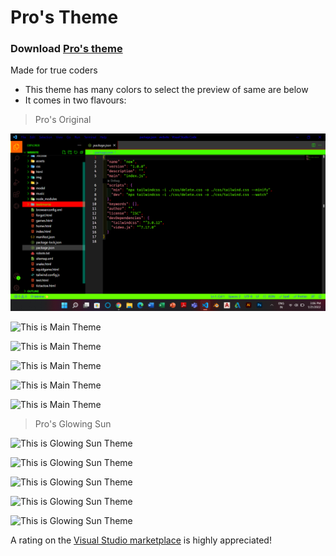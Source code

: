 # Pro's Theme


### Download [  Pro's theme](https://marketplace.visualstudio.com/items?itemName=ProGamer.pro-ggamer)
Made for true coders
- This theme has many colors to select the preview of same are below
-  It comes in two flavours:

> Pro's Original
> 
![This is Main Theme](./img/Screenshot3.png)
>
![This is Main Theme]("./img/screenshot(4.png)")
>
![This is Main Theme]("./img/screenshot(5.png)")
>
![This is Main Theme]("./img/screenshot(6.png)")
>
![This is Main Theme]("./img/screenshot(7.png)")
>
![This is Main Theme]("./img/screenshot(8.png)")
> Pro's Glowing Sun
> 
>
![This is Glowing Sun Theme](./img/screenshot(11.png))
>
![This is Glowing Sun Theme](./img/screenshot(12.png))
>
![This is Glowing Sun Theme](./img/screenshot(13.png))
>
![This is Glowing Sun Theme](./img/screenshot(14.png))
>
![This is Glowing Sun Theme](./img/screenshot(15.png))


A rating on the [Visual Studio marketplace](https://marketplace.visualstudio.com/items?itemName=ProGamer.pro-ggamer) is highly appreciated!